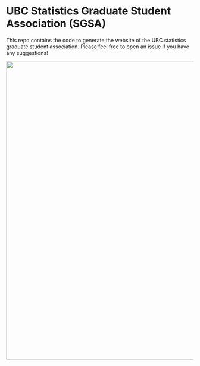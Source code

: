 # UBC Statistics Graduate Student Association (SGSA)

This repo contains the code to generate the website of the UBC statistics
graduate student association.
Please feel free to open an issue if you have any suggestions!

<p align="center">
  <img src="img/ubc-sgsa.jpg" width="800"/>
</p>
